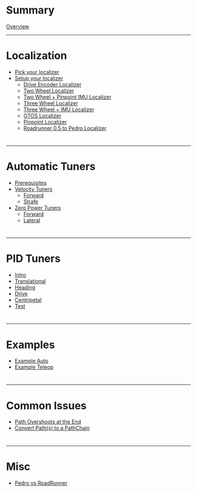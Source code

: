 # Summary
[Overview](./overview.md)

---
# Localization
- [Pick your localizer](./localization/pick.md)
- [Setup your localizer](./localization/setup.md)
  - [Drive Encoder Localizer](./localization/driveEncoder.md)
  - [Two Wheel Localizer](./localization/twoWheel.md)
  - [Two Wheel + Pinpoint IMU Localizer](./localization/twoWheelPinpointImu.md)
  - [Three Wheel Localizer](./localization/threeWheel.md)
  - [Three Wheel + IMU Localizer](./localization/threeWheelImu.md)
  - [OTOS Localizer](./localization/otos.md)
  - [Pinpoint Localizer](./localization/pinpoint.md) 
  - [Roadrunner 0.5 to Pedro Localizer](./localization/rrToPedro.md)
#

---

# Automatic Tuners
- [Prerequisites](./automatic/prerequisites.md)
- [Velocity Tuners](./automatic/forwardvelocity.md)
  - [Forward](./automatic/forwardvelocity.md)
  - [Strafe](./automatic/strafevelocity.md)
- [Zero Power Tuners](./automatic/forwardzeropower.md)
  - [Forward](./automatic/forwardzeropower.md)
  - [Lateral](./automatic/lateralzeropower.md)
#

---

# PID Tuners
- [Intro](./pid/intro.md)
- [Translational](./pid/translational.md)
- [Heading](./pid/heading.md)
- [Drive](./pid/drive.md)
- [Centripetal](./pid/centripetal.md)
- [Test](./pid/test.md)
#

---

# Examples
- [Example Auto](./examples/auto.md)
- [Example Teleop](./examples/teleop.md)
#

---

# Common Issues
- [Path Overshoots at the End](./commonissues/pathovershoot.md)
- [Convert Path(s) to a PathChain](./commonissues/pathtopathchain.md)
#

---

# Misc
- [Pedro vs RoadRunner](./misc/pedrovsrr.md)
#
